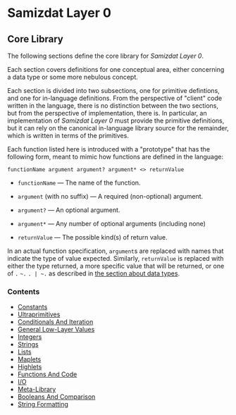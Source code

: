 Samizdat Layer 0
================

Core Library
------------

The following sections define the core library for *Samizdat Layer 0*.

Each section covers definitions for one conceptual area, either
concerning a data type or some more nebulous concept.

Each section is divided into two subsections, one for primitive
defintions, and one for in-language definitions. From the perspective of
"client" code written in the language, there is no distinction between the
two sections, but from the perspective of implementation, there is.
In particular, an implementation of *Samizdat Layer 0* must provide the
primitive definitions, but it can rely on the canonical in-language library
source for the remainder, which is written in terms of the primitives.

Each function listed here is introduced with a "prototype" that has
the following form, meant to mimic how functions are defined in the
language:

```
functionName argument argument? argument* <> returnValue
```

* `functionName` &mdash; The name of the function.

* `argument` (with no suffix) &mdash; A required (non-optional) argument.

* `argument?` &mdash; An optional argument.

* `argument*` &mdash; Any number of optional arguments (including none)

* `returnValue` &mdash; The possible kind(s) of return value.

In an actual function specification, `argument`s are replaced with names
that indicate the type of value expected. Similarly, `returnValue`
is replaced with either the type returned, a more specific value that
will be returned, or one of `.` `~.` `. | ~.` as described in
[the section about data types](data-syntax-semantics.md).

### Contents

* [Constants](library-constants.md)
* [Ultraprimitives](library-ultra.md)
* [Conditionals And Iteration](library-conditional.md)
* [General Low-Layer Values](library-low.md)
* [Integers](library-integer.md)
* [Strings](library-string.md)
* [Lists](library-list.md)
* [Maplets](library-maplet.md)
* [Highlets](library-highlet.md)
* [Functions And Code](library-code.md)
* [I/O](library-io.md)
* [Meta-Library](library-meta.md)
* [Booleans And Comparison](library-boolean.md)
* [String Formatting](library-format.md)
